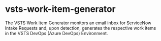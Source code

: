 # vsts-work-item-generator
The VSTS Work Item Generator monitors an email inbox for ServiceNow Intake Requests and, upon detection, generates the respective work items in the VSTS DevOps (Azure DevOps) Environment.
